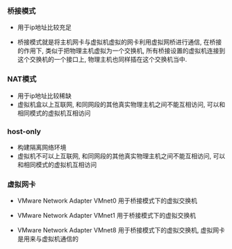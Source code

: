 ### 桥接模式

- 用于ip地址比较充足

- 桥接模式就是将主机网卡与虚拟机虚拟的网卡利用虚拟网桥进行通信, 在桥接的作用下, 类似于把物理主机虚拟为一个交换机, 所有桥接设置的虚拟机连接到这个交换机的一个接口上, 物理主机也同样插在这个交换机当中.

### NAT模式

- 用于ip地址比较稀缺
- 虚拟机盒以上互联网, 和同网段的其他真实物理主机之间不能互相访问, 可以和相同模式的虚拟机互相访问

### host-only

- 构建隔离网络环境
- 虚拟机不可以上互联网, 和同网段的其他真实物理主机之间不能互相访问,  可以和相同模式的虚拟机互相访问

### 虚拟网卡

- VMware Network Adapter VMnet0  用于桥接模式下的虚拟交换机

- VMware Network Adapter VMnet1  用于桥接模式下的虚拟交换机

- VMware Network Adapter VMnet8  用于桥接模式下的虚拟交换机, 虚拟网卡是用来与虚拟机通信的

 

























